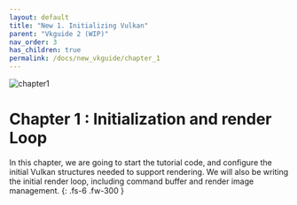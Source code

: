 ```yaml
---
layout: default
title: "New 1. Initializing Vulkan"
parent: "Vkguide 2 (WIP)"
nav_order: 3
has_children: true
permalink: /docs/new_vkguide/chapter_1
---
```

![chapter1]({{site.baseurl}}/diagrams/chapter1.png)
# Chapter 1 : Initialization and render Loop

In this chapter, we are going to start the tutorial code, and configure the initial Vulkan structures needed to support rendering.
We will also be writing the initial render loop, including command buffer and render image management.
{: .fs-6 .fw-300 }



